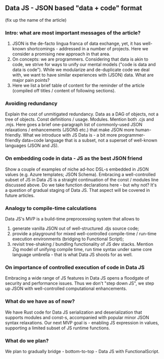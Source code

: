 ## Data JS - JSON based "data + code" format
(fix up the name of the article)
### Intro: what are most important messages of the article?
1. JSON is the de-facto lingua franca of data exchange, yet, it has well-known shortcomings - addressed in a number of projects. Here we consider a promising new approach in that area.
2. On concepts: we are programmers. Considering that data is akin to code, we strive for ways to unify our mental models ("code is data and data is code"). While we modularize and de-duplicate code we deal with, we want to have similar experiences with (JSON) data. What are major pain points?
3. Here we list a brief table of content for the reminder of the article (compiled off titles / content of following sections).
### Avoiding redundancy
Explain the cost of unmitigated redundancy.
Data as a DAG of objects, not a tree of objects.
Const definitions / usage.
Modules. Mention both .cjs and .mjs.
Here goes a brief one-paragraph list of commonly-used JSON relaxations / enhancements (JSON5 etc.) that make JSON more human-friendly. What we introduce with JS Data is - a bit more programmer-friendly data+code language that is a subset, not a superset of well-known languages (JSON and JS).
### On embedding code in data - JS as the best JSON friend
Show a couple of examples of niche ad-hoc DSL-s embedded in JSON values (e.g. Azure templates; JSON Schema).
Embracing a well-controlled subset of JS in Data JS is a straight continuation of the const / modules line discussed above.
Do we take function declarations here - but why not? It's a question of gradual staging of Data JS. That aspect will be covered in future articles.
### Analogy to compile-time calculations
Data JS's MVP is a build-time preprocessing system that allows to
1. generate vanilla JSON out of well-structured .djs source code;
2. provide a playground for mixed well-controlled compile-time / run-time execution environments (bridging to Functional Script);
3. revisit tree-shaking / bundling functionality of JS dev stacks.
Mention Zig model of unifying compile time, run time syntax under same core language umbrella - that is what Data JS shoots for as well.
### On importance of controlled execution of code in Data JS
Embracing a wide range of JS features in Data JS opens a floodgate of security and performance issues. Thus we don't "step down JS", we step up JSON with well-controlled computational enhancements.
### What do we have as of now?
We have Rust code for Data JS serialization and deserialization that supports modules and const-s, accompanied with popular minor JSON syntax relaxations. Our next MVP goal is - enabling JS expression in values, supporting a limited subset of JS runtime functions.
### What do we plan?
We plan to gradually bridge - bottom-to-top - Data JS with FunctionalScript.

